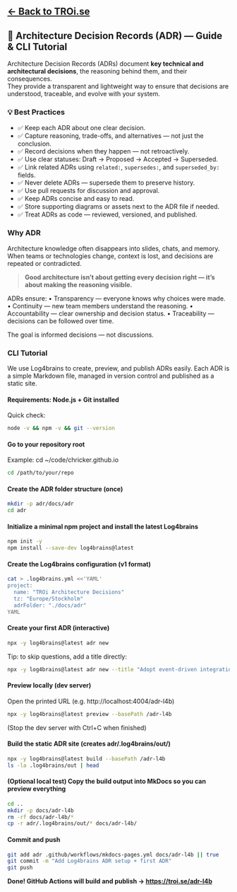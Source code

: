 [← Back to TROi.se](https://troi.se)
---

## 🧭 Architecture Decision Records (ADR) — Guide & CLI Tutorial

Architecture Decision Records (ADRs) document **key technical and architectural decisions**, the reasoning behind them, and their consequences.  
They provide a transparent and lightweight way to ensure that decisions are understood, traceable, and evolve with your system.

### 💡 Best Practices

- ✅ Keep each ADR about one clear decision.  
- ✅ Capture reasoning, trade-offs, and alternatives — not just the conclusion.  
- ✅ Record decisions when they happen — not retroactively.  
- ✅ Use clear statuses: Draft → Proposed → Accepted → Superseded.  
- ✅ Link related ADRs using `related:`, `supersedes:`, and `superseded_by:` fields.  
- ✅ Never delete ADRs — supersede them to preserve history.  
- ✅ Use pull requests for discussion and approval.  
- ✅ Keep ADRs concise and easy to read.  
- ✅ Store supporting diagrams or assets next to the ADR file if needed.  
- ✅ Treat ADRs as code — reviewed, versioned, and published.  

### Why ADR
Architecture knowledge often disappears into slides, chats, and memory. 
When teams or technologies change, context is lost, and decisions are repeated or contradicted.

> **Good architecture isn’t about getting every decision right — it’s about making the reasoning visible.**

ADRs ensure:
• Transparency — everyone knows why choices were made.
• Continuity — new team members understand the reasoning.
• Accountability — clear ownership and decision status.
• Traceability — decisions can be followed over time.

The goal is informed decisions — not discussions.

### CLI Tutorial
We use Log4brains to create, preview, and publish ADRs easily.
Each ADR is a simple Markdown file, managed in version control and published as a static site.

#### Requirements: Node.js + Git installed
Quick check:
```bash
node -v && npm -v && git --version
```
#### Go to your repository root
Example: cd ~/code/chricker.github.io
```bash
cd /path/to/your/repo
```

#### Create the ADR folder structure (once)
```bash
mkdir -p adr/docs/adr
cd adr
```
#### Initialize a minimal npm project and install the latest Log4brains
```bash
npm init -y
npm install --save-dev log4brains@latest
```
#### Create the Log4brains configuration (v1 format)
```bash
cat > .log4brains.yml <<'YAML'
project:
  name: "TROi Architecture Decisions"
  tz: "Europe/Stockholm"
  adrFolder: "./docs/adr"
YAML
```
#### Create your first ADR (interactive)
```bash
npx -y log4brains@latest adr new
```
 Tip: to skip questions, add a title directly:
 ```bash
 npx -y log4brains@latest adr new --title "Adopt event-driven integration"
```
#### Preview locally (dev server)
Open the printed URL (e.g. http://localhost:4004/adr-l4b)
```bash
npx -y log4brains@latest preview --basePath /adr-l4b
```
(Stop the dev server with Ctrl+C when finished)

#### Build the static ADR site (creates adr/.log4brains/out/)
```bash
npx -y log4brains@latest build --basePath /adr-l4b
ls -la .log4brains/out | head
```
#### (Optional local test) Copy the build output into MkDocs so you can preview everything
```bash
cd ..
mkdir -p docs/adr-l4b
rm -rf docs/adr-l4b/*
cp -r adr/.log4brains/out/* docs/adr-l4b/
```
#### Commit and push
```bash
git add adr .github/workflows/mkdocs-pages.yml docs/adr-l4b || true
git commit -m "Add Log4brains ADR setup + first ADR"
git push
```
**Done! GitHub Actions will build and publish → https://troi.se/adr-l4b**
